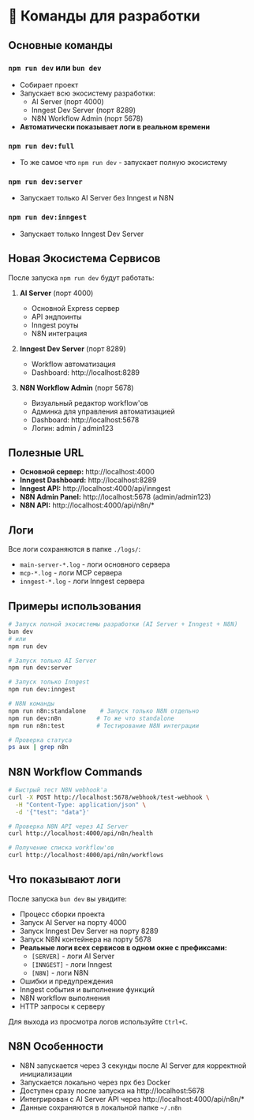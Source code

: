 # 🚀 Команды для разработки

## Основные команды

### `npm run dev` или `bun dev`
- Собирает проект
- Запускает всю экосистему разработки:
  - AI Server (порт 4000)
  - Inngest Dev Server (порт 8289)  
  - N8N Workflow Admin (порт 5678)
- **Автоматически показывает логи в реальном времени**

### `npm run dev:full`
- То же самое что `npm run dev` - запускает полную экосистему

### `npm run dev:server`
- Запускает только AI Server без Inngest и N8N

### `npm run dev:inngest`
- Запускает только Inngest Dev Server

## Новая Экосистема Сервисов

После запуска `npm run dev` будут работать:

1. **AI Server** (порт 4000)
   - Основной Express сервер
   - API эндпоинты
   - Inngest роуты
   - N8N интеграция

2. **Inngest Dev Server** (порт 8289)
   - Workflow автоматизация
   - Dashboard: http://localhost:8289

3. **N8N Workflow Admin** (порт 5678)
   - Визуальный редактор workflow'ов
   - Админка для управления автоматизацией
   - Dashboard: http://localhost:5678
   - Логин: admin / admin123

## Полезные URL

- **Основной сервер:** http://localhost:4000
- **Inngest Dashboard:** http://localhost:8289
- **Inngest API:** http://localhost:4000/api/inngest
- **N8N Admin Panel:** http://localhost:5678 (admin/admin123)
- **N8N API:** http://localhost:4000/api/n8n/*

## Логи

Все логи сохраняются в папке `./logs/`:
- `main-server-*.log` - логи основного сервера
- `mcp-*.log` - логи MCP сервера  
- `inngest-*.log` - логи Inngest сервера

## Примеры использования

```bash
# Запуск полной экосистемы разработки (AI Server + Inngest + N8N)
bun dev
# или
npm run dev

# Запуск только AI Server
npm run dev:server

# Запуск только Inngest
npm run dev:inngest

# N8N команды
npm run n8n:standalone    # Запуск только N8N отдельно
npm run dev:n8n          # То же что standalone
npm run n8n:test         # Тестирование N8N интеграции

# Проверка статуса
ps aux | grep n8n
```

## N8N Workflow Commands

```bash
# Быстрый тест N8N webhook'а
curl -X POST http://localhost:5678/webhook/test-webhook \
  -H "Content-Type: application/json" \
  -d '{"test": "data"}'

# Проверка N8N API через AI Server
curl http://localhost:4000/api/n8n/health

# Получение списка workflow'ов
curl http://localhost:4000/api/n8n/workflows
```

## Что показывают логи

После запуска `bun dev` вы увидите:
- Процесс сборки проекта
- Запуск AI Server на порту 4000
- Запуск Inngest Dev Server на порту 8289  
- Запуск N8N контейнера на порту 5678
- **Реальные логи всех сервисов в одном окне с префиксами:**
  - `[SERVER]` - логи AI Server
  - `[INNGEST]` - логи Inngest 
  - `[N8N]` - логи N8N
- Ошибки и предупреждения
- Inngest события и выполнение функций
- N8N workflow выполнения
- HTTP запросы к серверу

Для выхода из просмотра логов используйте `Ctrl+C`.

## N8N Особенности

- N8N запускается через 3 секунды после AI Server для корректной инициализации
- Запускается локально через npx без Docker
- Доступен сразу после запуска на http://localhost:5678
- Интегрирован с AI Server API через http://localhost:4000/api/n8n/*
- Данные сохраняются в локальной папке `~/.n8n`
